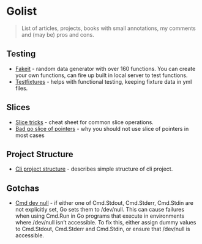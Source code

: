 # Golist
> List of articles, projects, books with small annotations, my comments and (may be) pros and cons.

## Testing
+ [Fakeit](https://github.com/brianvoe/gofakeit) - random data generator with over 160 functions. You can create your own functions, can fire up built in local server to test functions.
+ [Testfixtures](https://github.com/go-testfixtures/testfixtures) - helps with functional testing, keeping fixture data in yml files.

## Slices
+ [Slice tricks](https://ueokande.github.io/go-slice-tricks/) - cheat sheet for common slice operations.
+ [Bad go slice of pointers](https://philpearl.github.io/post/bad_go_slice_of_pointers/) - why you should not use slice of pointers in most cases

## Project Structure
+ [Cli project structure](https://bencane.com/2020/12/29/how-to-structure-a-golang-cli-project/) - describes simple structure of cli project.

## Gotchas
+ [Cmd dev null](https://rohitpaulk.com/articles/cmd-run-dev-null) - if either one of Cmd.Stdout, Cmd.Stderr, Cmd.Stdin are not explicitly set, Go sets them to /dev/null. This can cause failures when using Cmd.Run in Go programs that execute in environments where /dev/null isn’t accessible. To fix this, either assign dummy values to Cmd.Stdout, Cmd.Stderr and Cmd.Stdin, or ensure that /dev/null is accessible.